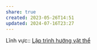 ```yaml
---
share: true
created: 2023-05-26T14:51
updated: 2024-07-16T23:27
---
```

Lĩnh vực:: [Lập trình hướng vật thể](../../L%C4%A9nh%20v%E1%BB%B1c/L%E1%BA%ADp%20tr%C3%ACnh%20h%C6%B0%E1%BB%9Bng%20v%E1%BA%ADt%20th%E1%BB%83.md)